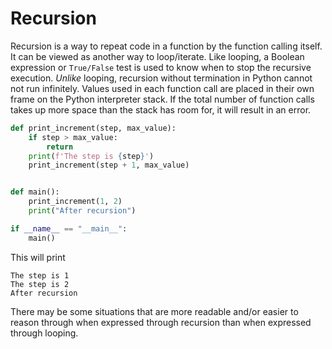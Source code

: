 # Recursion <!-- omit in toc -->

Recursion is a way to repeat code in a function by the function calling itself.
It can be viewed as another way to loop/iterate. Like looping, a Boolean
expression or `True/False` test is used to know when to stop the recursive
execution. _Unlike_ looping, recursion without termination in Python cannot not
run infinitely. Values used in each function call are placed in their own frame
on the Python interpreter stack. If the total number of function calls takes up
more space than the stack has room for, it will result in an error.

```python
def print_increment(step, max_value):
    if step > max_value:
        return
    print(f'The step is {step}')
    print_increment(step + 1, max_value)


def main():
    print_increment(1, 2)
    print("After recursion")

if __name__ == "__main__":
    main()
```

This will print

```text
The step is 1
The step is 2
After recursion
```

There may be some situations that are more readable and/or easier to reason
through when expressed through recursion than when expressed through looping.

